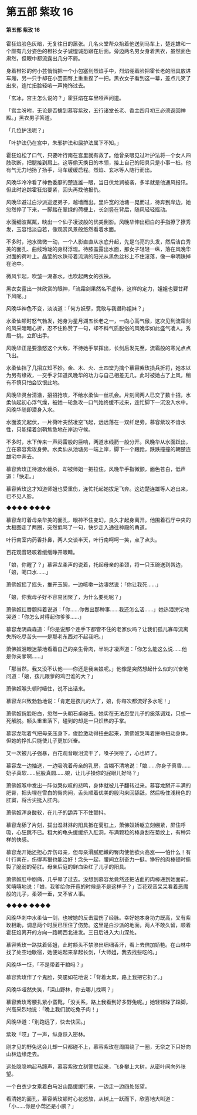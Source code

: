 # 第五部 紫玫 16

#### 第五部 紫玫 16

霍狂焰脸色灰暗，无复往日的嚣张。几名火堂帮众抬着他送到马车上，楚连雄和一个颇有几分姿色的橙衫女子诚惶诚恐跟在后面。旁边两名男女身着黑衣，虽然面色肃然，但眼中都流露出几分不屑。

身着橙衫的何小芸悄悄把一个小包塞到烈焰手中，烈焰绷着脸把霍长老的阳具放进车厢，另一只手却在小芸圆臀上重重捏了一把。黑衣女子看到这一幕，差点儿笑了出来，连忙扭脸轻咳一声掩饰过去。

「玄冰，宫主怎么说的？」霍狂焰在车里哑声问道。

「宫主吩咐，无论是否擒到慕容紫玫，五行诸堂长老、香主四月初三必须返回神殿。」黑衣男子答道。

「几位护法呢？」

「叶护法仍在宫中，朱邪护法和屈护法属下不知。」

霍狂焰松了口气，只要叶行南在宫里就有救了。他曾亲眼见过叶护法将一个女人四肢砍断，把腿接到肩上。这等偷天换日的本领，接上自己的阳具只是小事一桩。他有气无力地扬了扬手，马车缓缓启程。烈焰、玄冰等人随行而出。

风晚华冷冷看了神色委靡的楚连雄一眼，当日伏龙涧被袭，多半就是他通风报讯。但此时追踪霍狂焰要紧，回头再找他报仇。

风晚华避过白沙派巡逻弟子，越墙而出。里许宽的池塘一晃而过，待奔到岸边，她忽然停了下来，一脚踏在翠绿的荷梗上，长剑竖在背后，随风轻轻摇动。

水面细波粼粼，映出一个仙子凌波般的优美倒影。风晚华伸出细白的手指撩了撩秀发，玉容恬淡自若，像观赏风景般悠然看着水面。

不多时，池水微微一动，一个人影直直从水底升起，先是乌亮的头发，然后洁白秀美的面孔、曲线玲珑的身材浮现。待膝盖露出水面，那女子轻轻一纵，落在风晚华对面的荷叶上。晶莹的水珠带着流淌的阳光从黑色丝衫上不住滚落，像一串明珠掉在池中。

微风乍起，吹皱一湖春水，也吹起两女的衣袂。

黑衣女露出一抹欣赏的眼神，「流霜剑果然名不虚传，这样的定力，姐姐也要甘拜下风呢。」

风晚华神色不变，淡淡道：「何方妖孽，竟敢与我谮称姐妹？」

水柔仙顿时怒气勃发，她身为星月湖五长老之一，一向心高气傲，这次见到流霜剑的风采暗暗心折，忍不住称赞了一句，却不料气质脱俗的风晚华如此盛气凌人。秀眉一挑，立即出手。

风晚华正是要激怒这个大敌，不待她手掌挥出，长剑后发先至，流霜般的寒光点点飞出。

水柔仙挡了几招立知不妙。金、木、火、土四堂为擒个慕容紫玫损兵折将，她本以为另有缘故，一交手才知道风晚华的功力与自己相差无几。此时被她占了上风，稍有不慎只怕会饮恨此地。

风晚华灵台清澈，招招抢攻，不给水柔仙一丝机会。片刻间两人已交了数十招，水柔仙起初心浮气燥，被她一轮急攻一口气始终缓不过来，连忙脚下一沉没入水中。风晚华随即潜身入水。

水面波光起伏，一片荷叶突然凌空飞起，远远落在一双纤足旁。慕容紫玫不谙水性，只能攥着剑鞘焦急地在岸边守候。

不多时，水下传来一声闷雷般的巨响，两道水线箭一般分开。风晚华从水面跃出，立在慕容紫玫身旁。水柔仙从池塘另一端上岸，脚下一个踉跄，跌跌撞撞的朝楚连雄宅中奔去。

慕容紫玫正待渡水截杀，却被师姐一把拉住。风晚华手指微颤，面色苍白，低声道：「快走。」

慕容紫玫这才知道师姐也受重伤，连忙托起她拔足飞奔。这边楚连雄等人追出来，已不见人影。

◆◆◆◆ ◆◆◆◆

慕容龙盯着母亲华美的面孔，眼神不住变幻，良久才起身离开。他围着石厅中央的太极图走了两圈，突然低骂了一句，快步走入通往神殿的甬道。

叶行南室内药香扑鼻，两人交谈半天，叶行南呵呵一笑，点了点头。

百花观音轻咳着缓缓睁开眼睛。

「娘，你醒了？」慕容龙柔声的说着，托起母亲的柔颈，将一只玉碗送到唇边，「娘，喝口水……」

萧佛奴摇了摇头，推开玉碗，一边咳嗽一边凄然说：「你让我死……」

「娘，你我母子好不容易团聚了，为什么要死呢？」

萧佛奴红唇颤抖着说道：「你……你做出那种事……我还怎么活……」她热泪滂沱地哭道：「你怎么对得起你爹爹……」

慕容龙阴森森道：「你是说那个连手下都管不住的老家伙吗？让我们孤儿寡母流离失所吃尽苦头——是那老东西对不起我吧。」

萧佛奴泪眼迷蒙地看着自己的亲生骨肉，半晌才凄声道：「你怎么能这么说……他是你亲爹啊……」

「那当然，我又没不认他——你还是我亲娘呢。」他像是突然想起什么似的兴奋地问道：「娘，孩儿跟爹的鸡巴谁的大？」

萧佛奴喉头顿时噎住，说不出话来。

慕容龙兴致勃勃地说：「肯定是孩儿的大了，娘，你每次都流好多水呢！」

萧佛奴俏脸粉白，忽然一头朝石桌碰去。她实在无法忍受儿子的奚落调戏，只想一死解脱。额头重重落下，碰到的却是一只炽热的手掌。

慕容龙喘着气把母亲压身下，俊脸激动得扭曲起来，萧佛奴哭叫着拼命扭动身体，但她的挣扎只能使儿子更加兴奋。

又一次被儿子强暴，百花观音眼泪流干了，嗓子哭哑了，心也碎了。

慕容龙一边抽送，一边吸吮着母亲的乳房，含糊不清地说：「娘……你身子真香……奶子真软……屁股真圆……娘，让儿子操你的屁眼儿好吗？」

萧佛奴喉中发出一阵似哭似叹的悲鸣，身体就被儿子翻转过来。慕容龙掰开丰满的肥臀，把头埋在雪白的臀肉间，舌头顺着优美的股沟来回舔舐，然后吸住浅粉色的肛窦，将舌尖挺入肛内。

萧佛奴浑身酸软，在儿子的舔弄下不住颤抖。

慕容龙舔了片刻，拔出湿淋淋的阳具抵在菊肛上，萧佛奴娇躯立刻绷紧，屏住呼吸，心狂跳不已。粗大的龟头缓缓挤入肛洞，布满颗粒的棒身刮在菊纹上，有种异样的快感。

慕容龙开始还担心弄伤母亲，但母亲滑腻肥嫩的臀肉使他欲火高涨——怕什么！有叶行南在，伤得再狠也能治好！念头一起，腰间立刻奋力一挺。狰狞的肉棒顿时撕裂了脆弱的菊肛。母亲后庭的鲜血染红了儿子的阳具。

萧佛奴肛中剧痛，几乎晕了过去。没想到慕容龙竟然还把沾血的肉棒递到她面前，笑嘻嘻地说：「娘，我爹给你开苞的时候是不是这样子？」百花观音呆呆看着恶魔般的儿子，柔颈一垂，又不省人事。

◆◆◆◆ ◆◆◆◆

风晚华刺中水柔仙一剑，也被她的反击震伤了经脉。幸好她本身功力既高，又有紫玫相助，调息两个时辰已压住了伤势。这里是白沙派的地面，两人不敢久留，顺着霍狂焰离开的方向一路朝西北进发。三日后进入大山深处。

慕容紫玫一路扶着师姐，此时额头不禁渗出细细香汗，看上去倍加娇艳。在山林中找了处空地歇宿，她便站起来拿起长剑，「大师姐，我去找些吃的。」

风晚华一怔，「不是带着干粮吗？」

慕容紫玫作了个鬼脸，笑靥如花地说：「背着太累，路上我把它扔了。」

风晚华哑然失笑，「深山野林，你去哪儿找啊？」

慕容紫玫弯腰扎紧小蛮靴，「没关系，路上我看到好多野兔呢。」她轻轻跺了跺脚，兴高采烈地说：「晚上我们就吃兔子肉！」

风晚华道：「别跑远了，快去快回。」

紫玫「哎」了一声，纵身跃入密林。

刚才见的野兔这会儿却一只都碰不上，慕容紫玫在周围绕了一圈，无奈之下只好向山林边缘走去。

远处隐隐响起马蹄声，慕容紫玫立刻警觉起来，飞身攀上大树，从密叶间向外张望。

一个白衣少女乘着白马沿山路缓缓行来，一边走一边四处张望。

看清她的面孔，慕容紫玫顿时心花怒放，从树上一跃而下，欣喜地大叫道：「小……你是小莺还是小鹂？」

